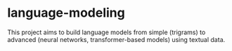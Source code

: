 # language-modeling
This project aims to build language models from simple (trigrams) to advanced (neural networks, transformer-based models) using textual data.

